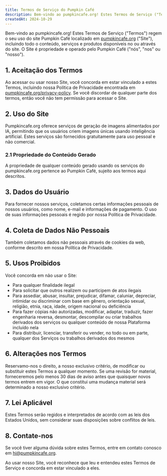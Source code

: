 ```yaml
---
title: Termos de Serviço do Pumpkin Café
description: Bem-vindo ao pumpkincafe.org! Estes Termos de Serviço ("Termos") regem o seu uso do site Pumpkin Café localizado em pumpkincafe.org, incluindo todo o conteúdo, serviços e produtos disponíveis no ou através do site. O Site é propriedade e operado pelo Pumpkin Café ("nós", "nos" ou "nosso").
createdAt: 2024-10-29
---
```


Bem-vindo ao pumpkincafe.org! Estes Termos de Serviço ("Termos") regem o seu uso do site Pumpkin Café localizado em [pumpkincafe.org](https://pumpkincafe.org/) ("Site"), incluindo todo o conteúdo, serviços e produtos disponíveis no ou através do site. O Site é propriedade e operado pelo Pumpkin Café ("nós", "nos" ou "nosso").

## 1. Aceitação dos Termos

Ao acessar ou usar nosso Site, você concorda em estar vinculado a estes Termos, incluindo nossa Política de Privacidade encontrada em [pumpkincafe.org/privacy-policy](https://pumpkincafe.org/privacy-policy). Se você discordar de qualquer parte dos termos, então você não tem permissão para acessar o Site.

## 2. Uso do Site

Pumpkincafe.org oferece serviços de geração de imagens alimentados por IA, permitindo que os usuários criem imagens únicas usando inteligência artificial. Estes serviços são fornecidos gratuitamente para uso pessoal e não comercial.

### 2.1 Propriedade do Conteúdo Gerado

A propriedade de qualquer conteúdo gerado usando os serviços do pumpkincafe.org pertence ao Pumpkin Café, sujeito aos termos aqui descritos.

## 3. Dados do Usuário

Para fornecer nossos serviços, coletamos certas informações pessoais de nossos usuários, como nome, e-mail e informações de pagamento. O uso de suas informações pessoais é regido por nossa Política de Privacidade.

## 4. Coleta de Dados Não Pessoais

Também coletamos dados não pessoais através de cookies da web, conforme descrito em nossa Política de Privacidade.

## 5. Usos Proibidos

Você concorda em não usar o Site:

- Para qualquer finalidade ilegal
- Para solicitar que outros realizem ou participem de atos ilegais
- Para assediar, abusar, insultar, prejudicar, difamar, caluniar, depreciar, intimidar ou discriminar com base em gênero, orientação sexual, religião, etnia, raça, idade, origem nacional ou deficiência
- Para fazer cópias não autorizadas, modificar, adaptar, traduzir, fazer engenharia reversa, desmontar, descompilar ou criar trabalhos derivados dos serviços ou qualquer conteúdo de nossa Plataforma incluído nela
- Para distribuir, licenciar, transferir ou vender, no todo ou em parte, qualquer dos Serviços ou trabalhos derivados dos mesmos

## 6. Alterações nos Termos

Reservamo-nos o direito, a nosso exclusivo critério, de modificar ou substituir estes Termos a qualquer momento. Se uma revisão for material, forneceremos pelo menos 30 dias de aviso antes que quaisquer novos termos entrem em vigor. O que constitui uma mudança material será determinado a nosso exclusivo critério.

## 7. Lei Aplicável

Estes Termos serão regidos e interpretados de acordo com as leis dos Estados Unidos, sem considerar suas disposições sobre conflitos de leis.

## 8. Contate-nos

Se você tiver alguma dúvida sobre estes Termos, entre em contato conosco em [hi@pumpkincafe.org](mailto:hi@pumpkincafe.org).

Ao usar nosso Site, você reconhece que leu e entendeu estes Termos de Serviço e concorda em estar vinculado a eles. 